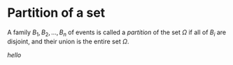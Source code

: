 # Partition of a set

A family $B_1, B_2, \ldots, B_n$ of events is called a *partition* of the set
$\Omega$ if all of $B_i$ are disjoint, and their union is the entire set $\Omega$.

_hello_
